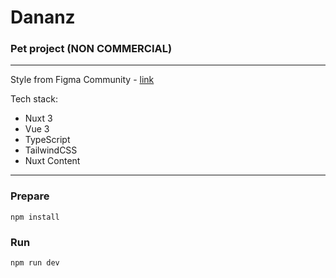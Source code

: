 # Dananz
### Pet project (NON COMMERCIAL)
---

Style from Figma Community - [link](https://www.figma.com/file/OfeVmBzq7TJrXvHFxmqpvb/Dananz---Interior-Design-Website-UI-KIT-(Community)-(Copy)?type=design&node-id=1%3A2&mode=dev)


Tech stack:

- Nuxt 3
- Vue 3
- TypeScript
- TailwindCSS
- Nuxt Content

---
### Prepare
```npm install```

### Run
```npm run dev```